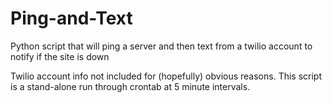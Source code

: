 # Ping-and-Text
Python script that will ping a server and then text from a twilio account to notify if the site is down

Twilio account info not included for (hopefully) obvious reasons.  This script is a stand-alone run through crontab at 5 minute intervals.
